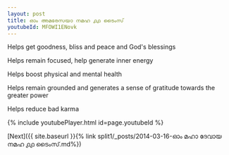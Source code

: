 ```yaml
---
layout: post
title: ഓം അമരേസയാ നമഹ ൧൧ ടൈംസ്
youtubeId: MFOWI1ENovk
---
```

 
 
Helps get goodness, bliss and peace and God's blessings
 
Helps remain focused, help generate inner energy 
 
Helps boost physical and mental health 
 
Helps remain grounded and generates a sense of gratitude towards the greater power 
 
Helps reduce bad karma
 
 
 
 


{% include youtubePlayer.html id=page.youtubeId %}
 
[Next]({{ site.baseurl }}{% link  split1/_posts/2014-03-16-ഓം മഹാ ദേവായ നമഹ ൧൧ ടൈംസ്.md%})
 
